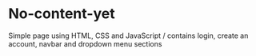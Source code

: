 # No-content-yet
Simple page using HTML, CSS and JavaScript / contains login, create an account, navbar and dropdown menu sections
